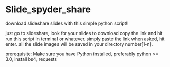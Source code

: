# Slide_spyder_share
download slideshare slides with this simple python script!!

just go to slideshare, look for your slides to download
copy the link and hit run this script in terminal or whatever.
simply paste the link when asked, hit enter.
all the slide images will be saved in your directory number[1-n].

prerequisite:
Make sure you have Python installed, preferably python >= 3.0,
install bs4, requests
